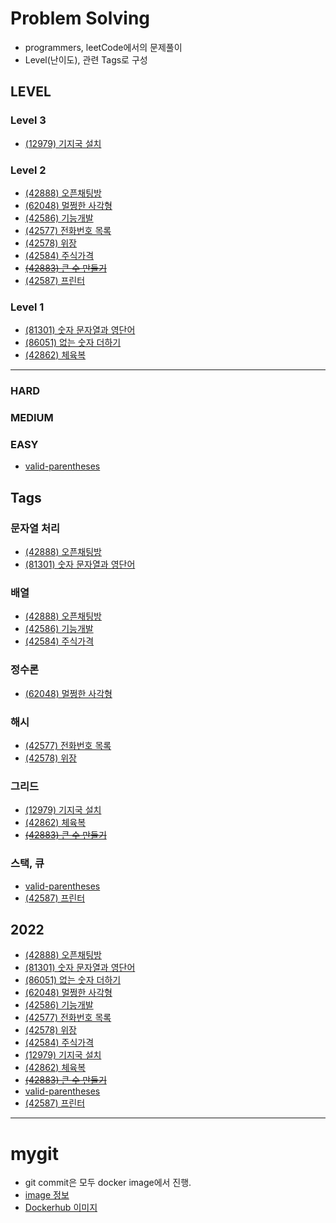 # Problem Solving

- programmers, leetCode에서의 문제풀이
- Level(난이도), 관련 Tags로 구성

## LEVEL

### Level 3
- [(12979) 기지국 설치](https://github.com/sadocode/PS/tree/main/programmers/Level3/12979)

### Level 2
- [(42888) 오픈채팅방](https://github.com/sadocode/PS/tree/main/programmers/Level2/42888)
- [(62048) 멀쩡한 사각형](https://github.com/sadocode/PS/tree/main/programmers/Level2/62048)
- [(42586) 기능개발](https://github.com/sadocode/PS/tree/main/programmers/Level2/42586)
- [(42577) 전화번호 목록](https://github.com/sadocode/PS/tree/main/programmers/Level2/42577)
- [(42578) 위장](https://github.com/sadocode/PS/tree/main/programmers/Level2/42578)
- [(42584) 주식가격](https://github.com/sadocode/PS/tree/main/programmers/Level2/42584)
- ~~[(42883) 큰 수 만들기](https://github.com/sadocode/PS/tree/main/programmers/Level2/42883)~~
- [(42587) 프린터](https://github.com/sadocode/PS/tree/main/programmers/Level2/42587)


### Level 1
- [(81301) 숫자 문자열과 영단어](https://github.com/sadocode/PS/tree/main/programmers/Level1/81301)
- [(86051) 없는 숫자 더하기](https://github.com/sadocode/PS/tree/main/programmers/Level1/86051)
- [(42862) 체육복](https://github.com/sadocode/PS/tree/main/programmers/Level1/42862)

---

### HARD

### MEDIUM

### EASY
- [valid-parentheses](https://github.com/sadocode/PS/tree/main/leetCode/easy/valid-parentheses)

## Tags

### 문자열 처리
- [(42888) 오픈채팅방](https://github.com/sadocode/PS/tree/main/programmers/Level2/42888)
- [(81301) 숫자 문자열과 영단어](https://github.com/sadocode/PS/tree/main/programmers/Level1/81301)

### 배열
- [(42888) 오픈채팅방](https://github.com/sadocode/PS/tree/main/programmers/Level2/42888)
- [(42586) 기능개발](https://github.com/sadocode/PS/tree/main/programmers/Level2/42586)
- [(42584) 주식가격](https://github.com/sadocode/PS/tree/main/programmers/Level2/42584)


### 정수론
- [(62048) 멀쩡한 사각형](https://github.com/sadocode/PS/tree/main/programmers/Level2/62048)


### 해시
- [(42577) 전화번호 목록](https://github.com/sadocode/PS/tree/main/programmers/Level2/42577)
- [(42578) 위장](https://github.com/sadocode/PS/tree/main/programmers/Level2/42578)


### 그리드
- [(12979) 기지국 설치](https://github.com/sadocode/PS/tree/main/programmers/Level3/12979)
- [(42862) 체육복](https://github.com/sadocode/PS/tree/main/programmers/Level1/42862)
- ~~[(42883) 큰 수 만들기](https://github.com/sadocode/PS/tree/main/programmers/Level2/42883)~~

### 스택, 큐
- [valid-parentheses](https://github.com/sadocode/PS/tree/main/leetCode/easy/valid-parentheses)
- [(42587) 프린터](https://github.com/sadocode/PS/tree/main/programmers/Level2/42587)

## 2022
- [(42888) 오픈채팅방](https://github.com/sadocode/PS/tree/main/programmers/Level2/42888)
- [(81301) 숫자 문자열과 영단어](https://github.com/sadocode/PS/tree/programmers/main/Level1/81301)
- [(86051) 없는 숫자 더하기](https://github.com/sadocode/PS/tree/main/programmers/Level1/86051)
- [(62048) 멀쩡한 사각형](://github.com/sadocode/PS/tree/main/programmers/Level2/42586)
- [(42586) 기능개발](https://github.com/sadocode/PS/tree/main/programmers/Level2/42586)
- [(42577) 전화번호 목록](https://github.com/sadocode/PS/tree/main/programmers/Level2/42577)
- [(42578) 위장](https://github.com/sadocode/PS/tree/main/programmers/Level2/42578)
- [(42584) 주식가격](https://github.com/sadocode/PS/tree/main/programmers/Level2/42584)
- [(12979) 기지국 설치](https://github.com/sadocode/PS/tree/main/programmers/Level3/12979)
- [(42862) 체육복](https://github.com/sadocode/PS/tree/main/programmers/Level1/42862)
- ~~[(42883) 큰 수 만들기](https://github.com/sadocode/PS/tree/main/programmers/Level2/42883)~~
- [valid-parentheses](https://github.com/sadocode/PS/tree/main/leetCode/easy/valid-parentheses)
- [(42587) 프린터](https://github.com/sadocode/PS/tree/main/programmers/Level2/42587)

---

# mygit

- git commit은 모두 docker image에서 진행.
- [image 정보](https://github.com/sadocode/PS/tree/main/mygit)
- [Dockerhub 이미지](https://hub.docker.com/repository/docker/sadocode/my_git)

